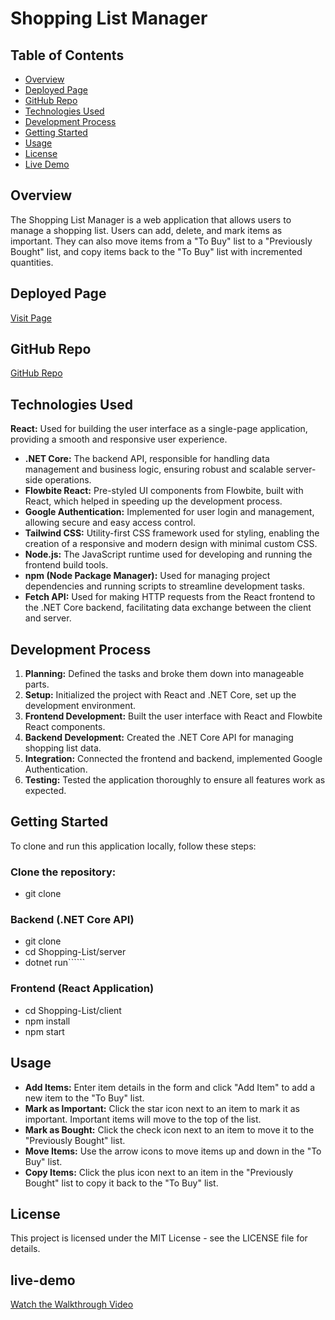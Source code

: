 # Shopping List Manager


## Table of Contents

- [Overview](#overview)
- [Deployed Page](#deployed-page)
- [GitHub Repo](#github-repo)
- [Technologies Used](#technologies-used)
- [Development Process](#development-process)
- [Getting Started](#getting-started)
- [Usage](#usage)
- [License](#license)
- [Live Demo](#live-demo)

## Overview

The Shopping List Manager is a web application that allows users to manage a shopping list. Users can add, delete, and mark items as important. They can also move items from a "To Buy" list to a "Previously Bought" list, and copy items back to the "To Buy" list with incremented quantities.

## Deployed Page

[Visit Page](https://aysegulozenportfolio.netlify.app/)

## GitHub Repo

[GitHub Repo](https://github.com/Aysegulozen/React-My-Portfolio)

## Technologies Used

**React:** Used for building the user interface as a single-page application, providing a smooth and responsive user experience.
- **.NET Core:** The backend API, responsible for handling data management and business logic, ensuring robust and scalable server-side operations.
- **Flowbite React:** Pre-styled UI components from Flowbite, built with React, which helped in speeding up the development process.
- **Google Authentication:** Implemented for user login and management, allowing secure and easy access control.
- **Tailwind CSS:** Utility-first CSS framework used for styling, enabling the creation of a responsive and modern design with minimal custom CSS.
- **Node.js:** The JavaScript runtime used for developing and running the frontend build tools.
- **npm (Node Package Manager):** Used for managing project dependencies and running scripts to streamline development tasks.
- **Fetch API:** Used for making HTTP requests from the React frontend to the .NET Core backend, facilitating data exchange between the client and server.

## Development Process

1. **Planning:** Defined the tasks and broke them down into manageable parts.
2. **Setup:** Initialized the project with React and .NET Core, set up the development environment.
3. **Frontend Development:** Built the user interface with React and Flowbite React components.
4. **Backend Development:** Created the .NET Core API for managing shopping list data.
5. **Integration:** Connected the frontend and backend, implemented Google Authentication.
6. **Testing:** Tested the application thoroughly to ensure all features work as expected.

## Getting Started

To clone and run this application locally, follow these steps:
### Clone the repository:
   - git clone <repository-url>
### Backend (.NET Core API)
   - git clone <repository-url>
   - cd Shopping-List/server
   - dotnet run``````
### Frontend (React Application)
   - cd Shopping-List/client
   - npm install
   - npm start

## Usage

- **Add Items:** Enter item details in the form and click "Add Item" to add a new item to the "To Buy" list.
- **Mark as Important:** Click the star icon next to an item to mark it as important. Important items will move to the top of the list.
- **Mark as Bought:** Click the check icon next to an item to move it to the "Previously Bought" list.
- **Move Items:** Use the arrow icons to move items up and down in the "To Buy" list.
- **Copy Items:** Click the plus icon next to an item in the "Previously Bought" list to copy it back to the "To Buy" list.

## License

This project is licensed under the MIT License - see the LICENSE file for details.

## live-demo
[Watch the Walkthrough Video](https://drive.google.com/file/d/1Jm2PpsdUsENU3zNaTgdcfKPZ3s8d3HRH/view?usp=sharing)







